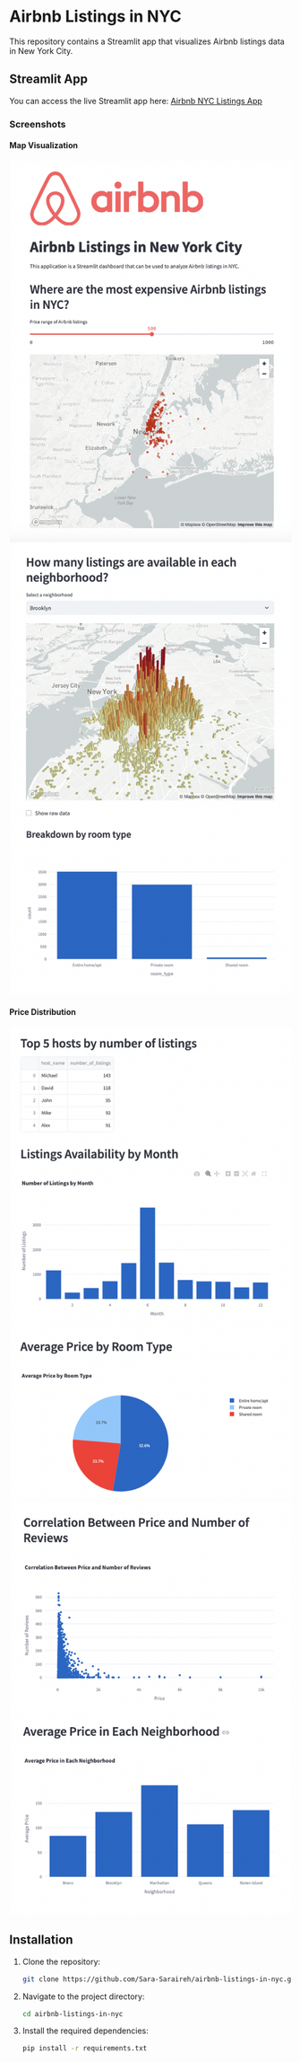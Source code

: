 # Airbnb Listings in NYC

This repository contains a Streamlit app that visualizes Airbnb listings data in New York City.

## Streamlit App

You can access the live Streamlit app here: [Airbnb NYC Listings App](https://airbnblistingsinnyc-319g1u2bbkn.streamlit.app/)

### Screenshots

#### Map Visualization
![Map Visualization](https://github.com/Sara-Saraireh/airbnb-listings-in-nyc/blob/55a13f48ccc046a63bc0f132c2a4d5c431ef1908/screenshots/Screenshot%202024-06-26%20at%201.57.55%20PM.png)
![Map Visualization](https://github.com/Sara-Saraireh/airbnb-listings-in-nyc/blob/55a13f48ccc046a63bc0f132c2a4d5c431ef1908/screenshots/Screenshot%202024-06-26%20at%201.58.22%20PM.png)
#### Price Distribution
![Price Distribution](https://github.com/Sara-Saraireh/airbnb-listings-in-nyc/blob/55a13f48ccc046a63bc0f132c2a4d5c431ef1908/screenshots/Screenshot%202024-06-26%20at%201.58.33%20PM.png)
![Price Distribution](https://github.com/Sara-Saraireh/airbnb-listings-in-nyc/blob/55a13f48ccc046a63bc0f132c2a4d5c431ef1908/screenshots/Screenshot%202024-06-26%20at%201.58.44%20PM.png)

## Installation

1. Clone the repository:
   ```sh
   git clone https://github.com/Sara-Saraireh/airbnb-listings-in-nyc.git

2. Navigate to the project directory:
    ```sh
   cd airbnb-listings-in-nyc

4. Install the required dependencies:
    ```sh
   pip install -r requirements.txt




